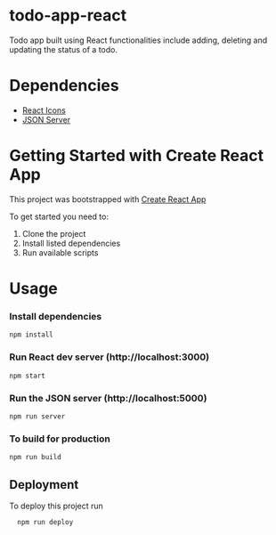 # todo-app-react

Todo app built using React functionalities include adding, deleting and updating the status of a todo.

# Dependencies

- [React Icons](https://www.npmjs.com/package/react-icons)
- [JSON Server](https://github.com/typicode/json-server)

# Getting Started with Create React App

This project was bootstrapped with [Create React App](https://github.com/facebook/create-react-app)

To get started you need to:

1. Clone the project
2. Install listed dependencies
3. Run available scripts

# Usage

### Install dependencies

```
npm install
```

### Run React dev server (http://localhost:3000)

```
npm start
```

### Run the JSON server (http://localhost:5000)

```
npm run server
```

### To build for production

```
npm run build
```

## Deployment

To deploy this project run

```bash
  npm run deploy
```
